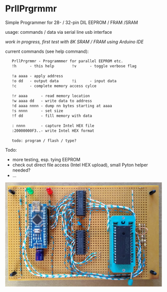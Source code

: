 # PrllPrgrmmr

Simple Programmer for 28- / 32-pin DIL EEPROM / FRAM /SRAM

usage: commands / data via serial line usb interface

*work in progress, first test with 8K SRAM / FRAM using Arduino IDE*

current commands (see help command):
```
   PrllPrgrmmr - Programmmer for parallel EEPROM etc.
   !h      - this help        !v      - toggle verbose flag

   !a aaaa - apply address
   !o dd   - output data      !i      - input data
   !c      - complete memory access cylce
 
   !r aaaa      - read memory location
   !w aaaa dd   - write data to address
   !d aaaa nnnn - dump nn bytes starting at aaaa
   !s nnnn      - set size
   !f dd        - fill memory with data
   
   : nnnn       - capture Intel HEX file
   :20000000F3..- write Intel HEX format
   
   todo: program / flash / type?
```

Todo: 
* more testing, esp. tying EEPROM
* check out direct file access (Intel HEX upload), small Pyton helper needed?
* ...


![alt finished circuit](https://github.com/jentie/PrllPrgrmmr/blob/main/PrllPrgrmmr-v0.jpg "finished circuit") 
